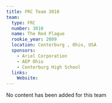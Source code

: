 ```yaml
---
title: FRC Team 3010
team:
  type: FRC
  number: 3010
  name: The Red Plague
  rookie_year: 2009
  location: Centerburg , Ohio, USA
  sponsors:
    - Ariel Corporation
    - AEP Ohio
    - Centerburg High School
  links:
    Website: 
---
```

No content has been added for this team